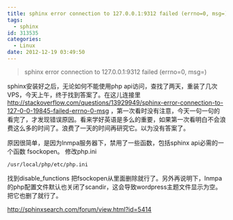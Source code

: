 ```yaml
---
title: sphinx error connection to 127.0.0.1:9312 failed (errno=0, msg=)
tags:
  - sphinx
id: 313535
categories:
  - Linux
date: 2012-12-19 03:49:50
---
```


> sphinx error connection to 127.0.0.1:9312 failed (errno=0, msg=)

sphinx安装好之后，无论如何不能使用php api访问，查找了两天，重装了几次VPS，今天上午，终于找到答案了。在这儿连接里 http://stackoverflow.com/questions/13929949/sphinx-error-connection-to-127-0-0-19845-failed-errno-0-msg  ，第一次看时没有注意，今天一句一句的看完了，才发现错误原因。看来学好英语是多么的重要，如果第一次看明白不会浪费这么多的时间了。浪费了一天的时间再研究它。以为没有答案了。

原因很简单，是因为lnmpa服务器下，禁用了一些函数，包括sphinx api必需的一个函数 fsockopen。 修改php.ini

`/usr/local/php/etc/php.ini`

找到disable_functions 把fsockopen从里面删除就行了。另外再说明下，lnmpa的php配置文件默认也关闭了scandir，这会导致wordpress主题文件显示为空。把它也删了就行了。

http://sphinxsearch.com/forum/view.html?id=5414